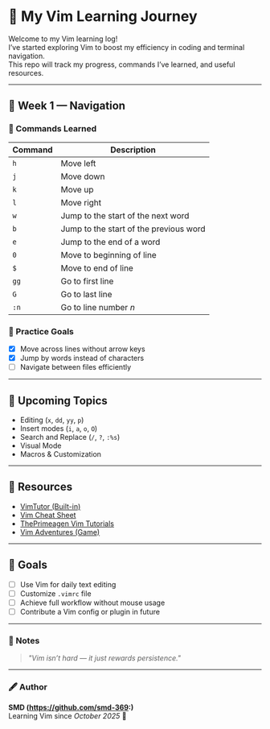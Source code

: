 # 🧠 My Vim Learning Journey

Welcome to my Vim learning log!  
I’ve started exploring Vim to boost my efficiency in coding and terminal navigation.  
This repo will track my progress, commands I’ve learned, and useful resources.

---

## 📅 Week 1 — Navigation

### 🔹 Commands Learned
| Command | Description |
|----------|--------------|
| `h` | Move left |
| `j` | Move down |
| `k` | Move up |
| `l` | Move right |
| `w` | Jump to the start of the next word |
| `b` | Jump to the start of the previous word |
| `e` | Jump to the end of a word |
| `0` | Move to beginning of line |
| `$` | Move to end of line |
| `gg` | Go to first line |
| `G` | Go to last line |
| `:n` | Go to line number *n* |

### 🧩 Practice Goals
- [x] Move across lines without arrow keys  
- [x] Jump by words instead of characters  
- [ ] Navigate between files efficiently  

---

## 📅 Upcoming Topics
- Editing (`x`, `dd`, `yy`, `p`)
- Insert modes (`i`, `a`, `o`, `O`)
- Search and Replace (`/`, `?`, `:%s`)
- Visual Mode
- Macros & Customization

---

## 🧭 Resources
- [VimTutor (Built-in)](https://vim.rtorr.com/)
- [Vim Cheat Sheet](https://vim.rtorr.com/)
- [ThePrimeagen Vim Tutorials](https://www.youtube.com/@ThePrimeagen)
- [Vim Adventures (Game)](https://vim-adventures.com/)

---

## 🏁 Goals
- [ ] Use Vim for daily text editing  
- [ ] Customize `.vimrc` file  
- [ ] Achieve full workflow without mouse usage  
- [ ] Contribute a Vim config or plugin in future  

---

### 💬 Notes
> *"Vim isn’t hard — it just rewards persistence."*

---

### 🖋 Author
**SMD (https://github.com/smd-369:)**  
Learning Vim since *October 2025* 🚀


